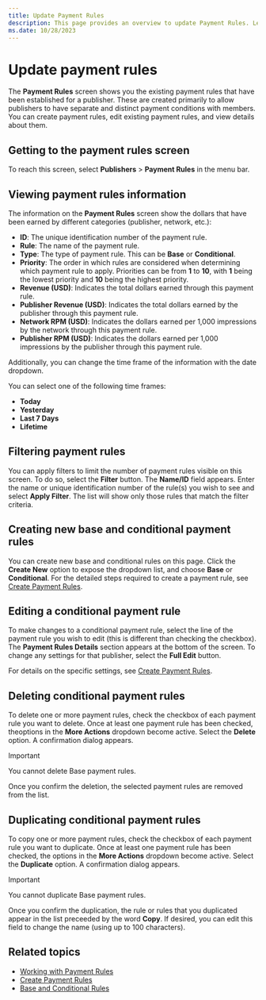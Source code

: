 ```yaml
---
title: Update Payment Rules
description: This page provides an overview to update Payment Rules. Learn to view, filter, create, editing, delete and duplicate conditional payment rules in this page.  
ms.date: 10/28/2023
---
```



# Update payment rules

The **Payment Rules** screen shows you the existing payment rules that have been established for a publisher. These are created primarily to allow publishers to have separate and distinct payment conditions with members. You can create payment rules, edit existing payment rules, and view details about them.

## Getting to the payment rules screen

To reach this screen, select **Publishers** \> **Payment Rules** in the menu bar.

## Viewing payment rules information

The information on the **Payment Rules** screen show the dollars that have been earned by different categories (publisher, network, etc.):

- **ID**: The unique identification number of the payment rule.
- **Rule**: The name of the payment rule.
- **Type**: The type of payment rule. This can be **Base** or **Conditional**.
- **Priority**: The order in which rules are considered when determining which payment rule to apply. Priorities can be from **1** to **10**, with **1** being the lowest priority and **10** being the highest priority.
- **Revenue (USD)**: Indicates the total dollars earned through this payment rule.
- **Publisher Revenue (USD)**: Indicates the total dollars earned by the publisher through this payment rule.
- **Network RPM (USD)**: Indicates the dollars earned per 1,000 impressions by the network through this payment rule.
- **Publisher RPM (USD)**: Indicates the dollars earned per 1,000 impressions by the publisher through this payment rule.

Additionally, you can change the time frame of the information with the date dropdown.

You can select one of the following time frames:

- **Today**
- **Yesterday**
- **Last 7 Days**
- **Lifetime**

## Filtering payment rules

You can apply filters to limit the number of payment rules visible on this screen. To do so, select the **Filter** button. The **Name/ID** field appears. Enter the name
or unique identification number of the rule(s) you wish to see and select **Apply Filter**. The list will show only those rules that match the filter criteria.

## Creating new base and conditional payment rules

You can create new base and conditional rules on this page. Click the **Create New** option to expose the dropdown list, and choose **Base** or **Conditional**. For the detailed steps required to create a payment rule, see [Create Payment Rules](create-payment-rules.md).

## Editing a conditional payment rule

To make changes to a conditional payment rule, select the line of the payment rule you wish to edit (this is different than checking the checkbox). The **Payment Rules Details** section appears at the bottom of the screen. To change any settings for that publisher, select the **Full Edit** button.

For details on the specific settings, see [Create Payment Rules](create-payment-rules.md).

## Deleting conditional payment rules

To delete one or more payment rules, check the checkbox of each payment rule you want to delete. Once at least one payment rule has been checked, theoptions in the **More Actions** dropdown become active. Select the **Delete** option. A confirmation dialog appears.

> [!IMPORTANT]
> You cannot delete Base payment rules.

Once you confirm the deletion, the selected payment rules are removed from the list.

## Duplicating conditional payment rules

To copy one or more payment rules, check the checkbox of each payment rule you want to duplicate. Once at least one payment rule has been checked, the options in the **More Actions** dropdown become active. Select the **Duplicate** option. A confirmation dialog appears.

> [!IMPORTANT]
> You cannot duplicate Base payment rules.

Once you confirm the duplication, the rule or rules that you duplicated appear in the list preceeded by the word **Copy**. If desired, you can edit this field to change the name (using up to 100 characters).

## Related topics

- [Working with Payment Rules](working-with-payment-rules.md)
- [Create Payment Rules](create-payment-rules.md)
- [Base and Conditional Rules](base-and-conditional-rules.md)
